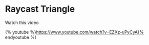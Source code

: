 # Raycast Triangle

Watch this video

{% youtube %}https://www.youtube.com/watch?v=EZXz-uPyCyA{% endyoutube %}